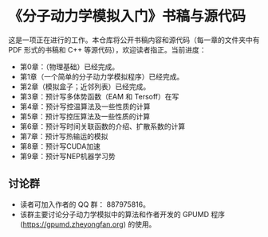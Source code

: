 # 《分子动力学模拟入门》书稿与源代码

这是一项正在进行的工作。本仓库将公开书稿内容和源代码（每一章的文件夹中有 PDF 形式的书稿和 C++ 等源代码），欢迎读者指正。当前进度：
- 第0章：（物理基础）已经完成。
- 第1章（一个简单的分子动力学模拟程序）已经完成。
- 第2章（模拟盒子；近邻列表）已经完成。
- 第3章：预计写多体势函数（EAM 和 Tersoff）在写
- 第4章：预计写控温算法及一些性质的计算
- 第5章：预计写控压算法及一些性质的计算
- 第6章：预计写时间关联函数的介绍、扩散系数的计算
- 第7章：预计写热输运的模拟
- 第8章：预计写CUDA加速
- 第9章：预计写NEP机器学习势

## 讨论群
* 读者可加入作者的 QQ 群： 887975816。
* 该群主要讨论分子动力学模拟中的算法和作者开发的 GPUMD 程序 (https://gpumd.zheyongfan.org) 的使用。

